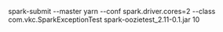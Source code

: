 
spark-submit --master yarn --conf spark.driver.cores=2  --class com.vkc.SparkExceptionTest spark-oozietest_2.11-0.1.jar  10
